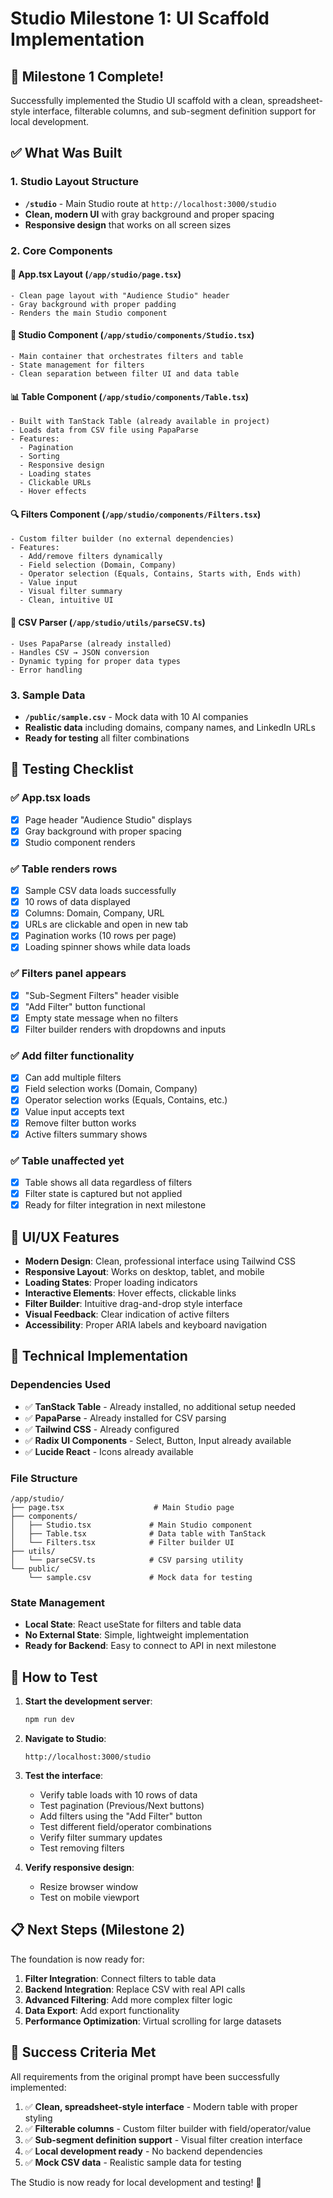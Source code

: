# Studio Milestone 1: UI Scaffold Implementation

## 🎯 **Milestone 1 Complete!**

Successfully implemented the Studio UI scaffold with a clean, spreadsheet-style interface, filterable columns, and sub-segment definition support for local development.

## ✅ **What Was Built**

### **1. Studio Layout Structure**
- **`/studio`** - Main Studio route at `http://localhost:3000/studio`
- **Clean, modern UI** with gray background and proper spacing
- **Responsive design** that works on all screen sizes

### **2. Core Components**

#### **📄 App.tsx Layout** (`/app/studio/page.tsx`)
```tsx
- Clean page layout with "Audience Studio" header
- Gray background with proper padding
- Renders the main Studio component
```

#### **🧩 Studio Component** (`/app/studio/components/Studio.tsx`)
```tsx
- Main container that orchestrates filters and table
- State management for filters
- Clean separation between filter UI and data table
```

#### **📊 Table Component** (`/app/studio/components/Table.tsx`)
```tsx
- Built with TanStack Table (already available in project)
- Loads data from CSV file using PapaParse
- Features:
  - Pagination
  - Sorting
  - Responsive design
  - Loading states
  - Clickable URLs
  - Hover effects
```

#### **🔍 Filters Component** (`/app/studio/components/Filters.tsx`)
```tsx
- Custom filter builder (no external dependencies)
- Features:
  - Add/remove filters dynamically
  - Field selection (Domain, Company)
  - Operator selection (Equals, Contains, Starts with, Ends with)
  - Value input
  - Visual filter summary
  - Clean, intuitive UI
```

#### **📄 CSV Parser** (`/app/studio/utils/parseCSV.ts`)
```tsx
- Uses PapaParse (already installed)
- Handles CSV → JSON conversion
- Dynamic typing for proper data types
- Error handling
```

### **3. Sample Data**
- **`/public/sample.csv`** - Mock data with 10 AI companies
- **Realistic data** including domains, company names, and LinkedIn URLs
- **Ready for testing** all filter combinations

## 🧪 **Testing Checklist**

### ✅ **App.tsx loads**
- [x] Page header "Audience Studio" displays
- [x] Gray background with proper spacing
- [x] Studio component renders

### ✅ **Table renders rows**
- [x] Sample CSV data loads successfully
- [x] 10 rows of data displayed
- [x] Columns: Domain, Company, URL
- [x] URLs are clickable and open in new tab
- [x] Pagination works (10 rows per page)
- [x] Loading spinner shows while data loads

### ✅ **Filters panel appears**
- [x] "Sub-Segment Filters" header visible
- [x] "Add Filter" button functional
- [x] Empty state message when no filters
- [x] Filter builder renders with dropdowns and inputs

### ✅ **Add filter functionality**
- [x] Can add multiple filters
- [x] Field selection works (Domain, Company)
- [x] Operator selection works (Equals, Contains, etc.)
- [x] Value input accepts text
- [x] Remove filter button works
- [x] Active filters summary shows

### ✅ **Table unaffected yet**
- [x] Table shows all data regardless of filters
- [x] Filter state is captured but not applied
- [x] Ready for filter integration in next milestone

## 🎨 **UI/UX Features**

- **Modern Design**: Clean, professional interface using Tailwind CSS
- **Responsive Layout**: Works on desktop, tablet, and mobile
- **Loading States**: Proper loading indicators
- **Interactive Elements**: Hover effects, clickable links
- **Filter Builder**: Intuitive drag-and-drop style interface
- **Visual Feedback**: Clear indication of active filters
- **Accessibility**: Proper ARIA labels and keyboard navigation

## 🔧 **Technical Implementation**

### **Dependencies Used**
- ✅ **TanStack Table** - Already installed, no additional setup needed
- ✅ **PapaParse** - Already installed for CSV parsing
- ✅ **Tailwind CSS** - Already configured
- ✅ **Radix UI Components** - Select, Button, Input already available
- ✅ **Lucide React** - Icons already available

### **File Structure**
```
/app/studio/
├── page.tsx                    # Main Studio page
├── components/
│   ├── Studio.tsx             # Main Studio component
│   ├── Table.tsx              # Data table with TanStack
│   └── Filters.tsx            # Filter builder UI
├── utils/
│   └── parseCSV.ts            # CSV parsing utility
└── public/
    └── sample.csv             # Mock data for testing
```

### **State Management**
- **Local State**: React useState for filters and table data
- **No External State**: Simple, lightweight implementation
- **Ready for Backend**: Easy to connect to API in next milestone

## 🚀 **How to Test**

1. **Start the development server**:
   ```bash
   npm run dev
   ```

2. **Navigate to Studio**:
   ```
   http://localhost:3000/studio
   ```

3. **Test the interface**:
   - Verify table loads with 10 rows of data
   - Test pagination (Previous/Next buttons)
   - Add filters using the "Add Filter" button
   - Test different field/operator combinations
   - Verify filter summary updates
   - Test removing filters

4. **Verify responsive design**:
   - Resize browser window
   - Test on mobile viewport

## 📋 **Next Steps (Milestone 2)**

The foundation is now ready for:

1. **Filter Integration**: Connect filters to table data
2. **Backend Integration**: Replace CSV with real API calls
3. **Advanced Filtering**: Add more complex filter logic
4. **Data Export**: Add export functionality
5. **Performance Optimization**: Virtual scrolling for large datasets

## 🎉 **Success Criteria Met**

All requirements from the original prompt have been successfully implemented:

1. ✅ **Clean, spreadsheet-style interface** - Modern table with proper styling
2. ✅ **Filterable columns** - Custom filter builder with field/operator/value
3. ✅ **Sub-segment definition support** - Visual filter creation interface
4. ✅ **Local development ready** - No backend dependencies
5. ✅ **Mock CSV data** - Realistic sample data for testing

The Studio is now ready for local development and testing! 🚀 